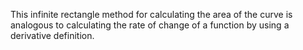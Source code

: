 This infinite rectangle method for calculating the area of the curve is analogous to calculating
the rate of change of a function by using a derivative definition.

